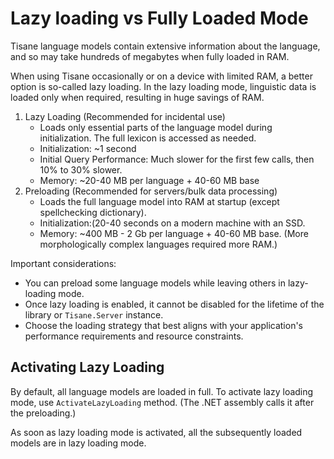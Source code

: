 # Lazy loading vs Fully Loaded Mode

Tisane language models contain extensive information about the language, and so may take hundreds of megabytes when fully loaded in RAM. 

When using Tisane occasionally or on a device with limited RAM, a better option is so-called lazy loading. In the lazy loading mode, linguistic data is loaded only when required, resulting in huge savings of RAM.

1. Lazy Loading (Recommended for incidental use)
   - Loads only essential parts of the language model during initialization. The full lexicon is accessed as needed.
   - Initialization: ~1 second
   - Initial Query Performance:  Much slower for the first few calls, then 10% to 30% slower.
   - Memory: ~20-40 MB per language + 40-60 MB base
2. Preloading (Recommended for servers/bulk data processing)
   - Loads the full language model into RAM at startup (except spellchecking dictionary).
   - Initialization:(20-40 seconds on a modern machine with an SSD.
   - Memory: ~400 MB - 2 Gb per language + 40-60 MB base. (More morphologically complex languages required more RAM.)

Important considerations:

*   You can preload some language models while leaving others in lazy-loading mode.
*   Once lazy loading is enabled, it cannot be disabled for the lifetime of the library or `Tisane.Server` instance.
*   Choose the loading strategy that best aligns with your application's performance requirements and resource constraints.

## Activating Lazy Loading

By default, all language models are loaded in full. To activate lazy loading mode, use `ActivateLazyLoading` method. (The .NET assembly calls it after the preloading.)

As soon as lazy loading mode is activated, all the subsequently loaded models are in lazy loading mode.